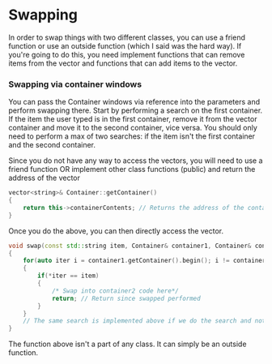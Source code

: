 # Swapping
In order to swap things with two different classes, you can use a friend function or use an outside function (which I said was the hard way). If you're going to do this, you need implement functions that can remove items from the vector and functions that can add items to the vector.

### Swapping via container windows
You can pass the Container windows via reference into the parameters and perform swapping there. Start by performing a search on the first container. If the item the user typed is in the first container, remove it from the vector container and move it to the second container, vice versa. You should only need to perform a max of two searches: if the item isn't the first container and the second container.

Since you do not have any way to access the vectors, you will need to use a friend function OR implement other class functions (public) and return the address of the vector

```c++
vector<string>& Container::getContainer()
{
    return this->containerContents; // Returns the address of the container
}
```
Once you do the above, you can then directly access the vector.
```c++
void swap(const std::string item, Container& container1, Container& container2)
{
    for(auto iter i = container1.getContainer().begin(); i != container1.getContainer().end(); i++)
    {
        if(*iter == item)
        {
            /* Swap into container2 code here*/
            return; // Return since swapped performed
        }
    }
    // The same search is implemented above if we do the search and nothing is found.
}

```

The function above isn't a part of any class. It can simply be an outside function.
